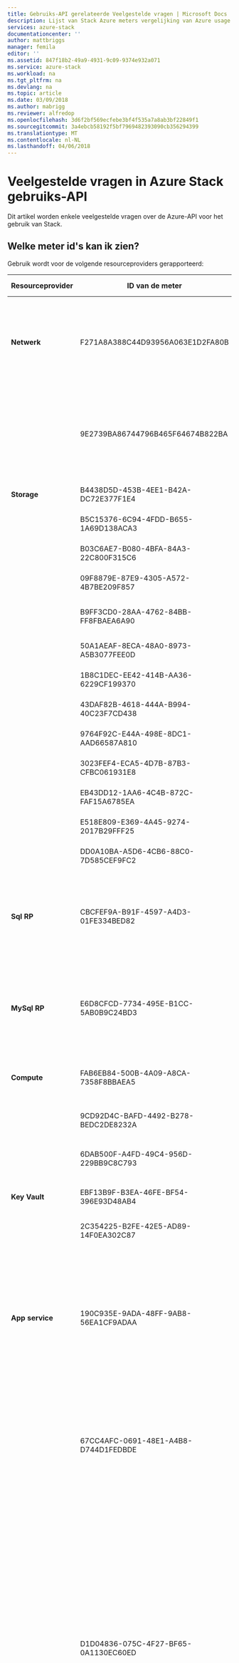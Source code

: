 ```yaml
---
title: Gebruiks-API gerelateerde Veelgestelde vragen | Microsoft Docs
description: Lijst van Stack Azure meters vergelijking van Azure usage API, gebruikstijd en gerapporteerd tijd, foutcodes.
services: azure-stack
documentationcenter: ''
author: mattbriggs
manager: femila
editor: ''
ms.assetid: 847f18b2-49a9-4931-9c09-9374e932a071
ms.service: azure-stack
ms.workload: na
ms.tgt_pltfrm: na
ms.devlang: na
ms.topic: article
ms.date: 03/09/2018
ms.author: mabrigg
ms.reviewer: alfredop
ms.openlocfilehash: 3d6f2bf569ecfebe3bf4f535a7a8ab3bf22849f1
ms.sourcegitcommit: 3a4ebcb58192f5bf7969482393090cb356294399
ms.translationtype: MT
ms.contentlocale: nl-NL
ms.lasthandoff: 04/06/2018
---
```

# <a name="frequently-asked-questions-in-azure-stack-usage-api"></a>Veelgestelde vragen in Azure Stack gebruiks-API
Dit artikel worden enkele veelgestelde vragen over de Azure-API voor het gebruik van Stack.

## <a name="what-meter-ids-can-i-see"></a>Welke meter id's kan ik zien?
Gebruik wordt voor de volgende resourceproviders gerapporteerd:

| **Resourceprovider** | **ID van de meter** | **De naam van de meter** | **Unit** | **Aanvullende informatie** |
| --- | --- | --- | --- | --- |
| **Netwerk** |F271A8A388C44D93956A063E1D2FA80B |Gebruik van statische IP-adres |IP-adressen| Telling van IP-adressen die worden gebruikt. Als u het gebruik van API met dagelijkse samenvattingen aanroept, retourneert de meter IP-adres vermenigvuldigd met het aantal uren. |
| |9E2739BA86744796B465F64674B822BA |Gebruik van dynamische IP-adres |IP-adressen| Telling van IP-adressen die worden gebruikt. Als u het gebruik van API met dagelijkse samenvattingen aanroept, retourneert de meter IP-adres vermenigvuldigd met het aantal uren. |
| **Storage** |B4438D5D-453B-4EE1-B42A-DC72E377F1E4 |TableCapacity |GB\*uur |Totale capaciteit is verbruikt door tabellen. |
| |B5C15376-6C94-4FDD-B655-1A69D138ACA3 |PageBlobCapacity |GB\*uur |Totale capaciteit is verbruikt van pagina-blobs. |
| |B03C6AE7-B080-4BFA-84A3-22C800F315C6 |QueueCapacity |GB\*uur |Totale capaciteit wordt gebruikt door de wachtrij. |
| |09F8879E-87E9-4305-A572-4B7BE209F857 |BlockBlobCapacity |GB\*uur |Totale capaciteit is verbruikt door blok-blobs. |
| |B9FF3CD0-28AA-4762-84BB-FF8FBAEA6A90 |TableTransactions |Aantal verzoeken in 10 000's |Tabel serviceaanvragen (per 10.000). |
| |50A1AEAF-8ECA-48A0-8973-A5B3077FEE0D |TableDataTransIn |Inkomende gegevens in GB |Tabel-service gegevens inkomend GB. |
| |1B8C1DEC-EE42-414B-AA36-6229CF199370 |TableDataTransOut |Uitgaande in GB |Uitgaande van een tabel-service-gegevens, in GB |
| |43DAF82B-4618-444A-B994-40C23F7CD438 |BlobTransactions |Aanvragen tellen in 10, 000's |Serviceaanvragen BLOB (per 10.000). |
| |9764F92C-E44A-498E-8DC1-AAD66587A810 |BlobDataTransIn |Inkomende gegevens in GB |BLOB-service gegevens inkomend GB. |
| |3023FEF4-ECA5-4D7B-87B3-CFBC061931E8 |BlobDataTransOut |Uitgaande in GB |BLOB-service uitgaande gegevens in GB. |
| |EB43DD12-1AA6-4C4B-872C-FAF15A6785EA |QueueTransactions |Aanvragen tellen in 10, 000's |Wachtrij-serviceaanvragen (per 10.000). |
| |E518E809-E369-4A45-9274-2017B29FFF25 |QueueDataTransIn |Inkomende gegevens in GB |Wachtrij-service gegevens inkomend GB. |
| |DD0A10BA-A5D6-4CB6-88C0-7D585CEF9FC2 |QueueDataTransOut |Uitgaande in GB |Uitgaande van Queue-service gegevens in GB |
| **Sql RP**            | CBCFEF9A-B91F-4597-A4D3-01FE334BED82 | DatabaseSizeHourSqlMeter   | MB\*uur   | Totale capaciteit van de database bij het maken van. Als u het gebruik van API met dagelijkse samenvattingen aanroept, retourneert de meter MB vermenigvuldigd met het aantal uren. |
| **MySql RP**          | E6D8CFCD-7734-495E-B1CC-5AB0B9C24BD3 | DatabaseSizeHourMySqlMeter | MB\*uur    | Totale capaciteit van de database bij het maken van. Als u het gebruik van API met dagelijkse samenvattingen aanroept, retourneert de meter MB vermenigvuldigd met het aantal uren. |
| **Compute** |FAB6EB84-500B-4A09-A8CA-7358F8BBAEA5 |Basis VM-grootte-uren |Virtuele core-uren | Aantal virtuele kernen vermenigvuldigd met de uren dat de virtuele machine wordt uitgevoerd. |
| |9CD92D4C-BAFD-4492-B278-BEDC2DE8232A |Uren Windows VM-grootte |Virtuele core-uren | Aantal virtuele kernen vermenigvuldigd met uur uitgevoerd voor de virtuele machine. |
| |6DAB500F-A4FD-49C4-956D-229BB9C8C793 |Uren voor VM-grootte |VM-uren |Basis- en Windows VM bevat. Niet aangepast voor kernen. |
| **Key Vault** |EBF13B9F-B3EA-46FE-BF54-396E93D48AB4 |Sleutelkluis-transacties | Aantal verzoeken in 10 000's| Aantal ontvangen door de Sleutelkluis gegevens vlak REST-API-aanvragen. |
| |2C354225-B2FE-42E5-AD89-14F0EA302C87 |Geavanceerde sleutels transacties | 10K transacties|     RSA 3K / 4K, ECC-toets transacties. (preview). |
| **App service** | 190C935E-9ADA-48FF-9AB8-56EA1CF9ADAA | App Service | Virtuele core-uren | Het aantal virtuele kernen gebruikt voor het uitvoeren van app service. Opmerking: Microsoft gebruikt deze meter rekening te brengen van de App-Service op Azure-Stack. Cloudserviceproviders kunt de App-Service meters (Zie hieronder) gebruiken voor het berekenen van gebruiksgegevens voor hun tenants. |
|  | 67CC4AFC-0691-48E1-A4B8-D744D1FEDBDE | Aanvragen voor functies | 10 aanvragen | Totaal aantal aangevraagde uitvoeringen (per 10 uitvoeringen). Uitvoeringen worden geteld telkens wanneer een functie wordt uitgevoerd in reactie op een gebeurtenis of door een binding wordt geactiveerd. |
|  | D1D04836-075C-4F27-BF65-0A1130EC60ED | Functies - Compute | GB-s | Brongebruik gemeten in seconden gigabyte (GB/s). **Brongebruik waargenomen** wordt berekend door het gemiddelde geheugengrootte GB vermenigvuldigen met de tijd in milliseconden die nodig is voor het uitvoeren van de functie. Geheugen dat wordt gebruikt door een functie wordt gemeten door afronding tot de dichtstbijzijnde 128 MB, tot aan de grootte van de maximale hoeveelheid geheugen 1.536 MB met uitvoertijd berekend door het afronden naar het dichtstbijzijnde 1 ms. De minimale uitvoeringstijd en het geheugen voor de uitvoering van een functie is respectievelijk 100 ms en 128 mb. |
|  | 957E9F36-2C14-45A1-B6A1-1723EF71A01D | Shared App Service-uren | 1 uur | Per uur gebruik van shard-App Service-Plan. Abonnementen worden gemeten op basis van de per-App. |
|  | 539CDEC7-B4F5-49F6-AAC4-1F15CFF0EDA9 | Gratis App Service-uren | 1 uur | Per uur gebruik van de gratis App Service-Plan. Abonnementen worden gemeten op basis van de per-App. |
|  | 88039D51-A206-3A89-E9DE-C5117E2D10A6 | Standard-App Service-uren kort | 1 uur | Berekend op basis van de grootte en het aantal exemplaren. |
|  | 83A2A13E-4788-78DD-5D55-2831B68ED825 | Standard-App Service-uren gemiddeld | 1 uur | Berekend op basis van de grootte en het aantal exemplaren. |
|  | 1083B9DB-E9BB-24BE-A5E9-D6FDD0DDEFE6 | Standard-App Service-uren lang | 1 uur | Berekend op basis van de grootte en het aantal exemplaren. |
|  | *Aangepaste Worker lagen* | Aangepaste Worker lagen | Uren | Deterministische meter-ID is gemaakt op basis van SKU's en de naam van de aangepaste werknemer-laag. Deze meter-ID is uniek voor elke aangepaste worker-laag. |
|  | 264ACB47-AD38-47F8-ADD3-47F01DC4F473 | SNI SSL | Per SNI-SSL-Binding | App Service ondersteunt twee soorten SSL-verbindingen: Server Name vermelding (SNI) SSL-verbindingen en IP-adres SSL-verbindingen. Op SNI gebaseerd SSL werkt in moderne browsers terwijl op IP gebaseerde SSL in alle browsers werkt. |
|  | 60B42D72-DC1C-472C-9895-6C516277EDB4 | IP SSL | Op basis van SSL-Binding per IP | App Service ondersteunt twee soorten SSL-verbindingen: Server Name vermelding (SNI) SSL-verbindingen en IP-adres SSL-verbindingen. Op SNI gebaseerd SSL werkt in moderne browsers terwijl op IP gebaseerde SSL in alle browsers werkt. |
|  | 73215A6C-FA54-4284-B9C1-7E8EC871CC5B | Webverwerking |  | Per actieve site per uur wordt berekend. |
|  | 5887D39B-0253-4E12-83C7-03E1A93DFFD9 | Externe uitgaande bandbreedte | GB | Totaal aantal binnenkomende aanvraag antwoordbytes + totaal aantal uitgaande aanvraag bytes + totale binnenkomende FTP-aanvragen antwoordbytes + totaal aantal binnenkomende Internet implementeren aanvraag antwoordbytes. |

## <a name="how-do-the-azure-stack-usage-apis-compare-to-the-azure-usage-apihttpsmsdnmicrosoftcomlibraryazure1ea5b323-54bb-423d-916f-190de96c6a3c-currently-in-public-preview"></a>Hoe kan het Azure-Stack gebruik API's met vergelijken de [Azure gebruiks-API](https://msdn.microsoft.com/library/azure/1ea5b323-54bb-423d-916f-190de96c6a3c) (momenteel in de openbare preview)?
* De Tenant-API voor informatie over het gebruik is consistent met de Azure-API, met één uitzondering: de *showDetails* vlag momenteel niet ondersteund in Azure-Stack.
* De Provider gebruik API geldt alleen voor Azure-Stack.
* Op dit moment wordt de [RateCard API](https://msdn.microsoft.com/en-us/library/azure/mt219004.aspx) is beschikbaar in Azure is niet beschikbaar in Azure-Stack.

## <a name="what-is-the-difference-between-usage-time-and-reported-time"></a>Wat is het verschil tussen de gebruikstijd van de informatie over het en gerapporteerde tijd?
Rapporten over gebruik van gegevens hebben twee belangrijkste tijdwaarden:

* **Keer gerapporteerd**. De tijd waarop de gebeurtenis gebruik van het systeem gebruik ingevoerd
* **Gebruikstijd**. De tijd wanneer de bron van de Azure-Stack is verbruikt

U ziet een discrepantie waarden in voor het gebruik van tijd en gerapporteerd voor een specifieke gebruiksgebeurtenis worden gerapporteerd. De vertraging kan meerdere uren in elke omgeving zo lang zijn.

Op dit moment kunt u kunt een query alleen door *gerapporteerd tijd*.

## <a name="what-do-these-usage-api-error-codes-mean"></a>Wat deze gebruik API-foutcodes?
| **HTTP-statuscode** | **Foutcode** | **Beschrijving** |
| --- | --- | --- |
| 400/onjuiste aanvraag |*NoApiVersion* |De *api-versie* query-parameter ontbreekt. |
| 400/onjuiste aanvraag |*InvalidProperty* |Een eigenschap ontbreekt of heeft een ongeldige waarde. Het bericht in de foutcode in de antwoordtekst identificeert de eigenschap ontbreekt. |
| 400/onjuiste aanvraag |*RequestEndTimeIsInFuture* |De waarde voor *ReportedEndTime* in de toekomst ligt. Waarden worden in de toekomst niet toegestaan voor dit argument. |
| 400/onjuiste aanvraag |*SubscriberIdIsNotDirectTenant* |Een serviceprovider-API-aanroep heeft een abonnements-ID is niet een geldige tenant van de aanroepfunctie gebruikt. |
| 400/onjuiste aanvraag |*SubscriptionIdMissingInRequest* |De abonnements-ID van de aanroepfunctie ontbreekt. |
| 400/onjuiste aanvraag |*InvalidAggregationGranularity* |Er is een ongeldige aggregatie granulatie aangevraagd. Geldige waarden zijn dagelijkse en per uur. |
| 503 |*ServiceUnavailable* |Er is een herstelbare fout opgetreden omdat de service bezet is of de oproep wordt beperkt. |

## <a name="next-steps"></a>Volgende stappen
[Klant facturering en terugstorting in Azure-Stack](azure-stack-billing-and-chargeback.md)

[Provider Resourcegebruik API](azure-stack-provider-resource-api.md)

[Tenant-Resourcegebruik API](azure-stack-tenant-resource-usage-api.md)
